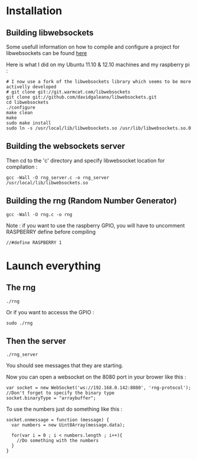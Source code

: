
# Installation

## Building libwebsockets

Some usefull information on how to compile and configure a project for libwebsockets can be found [here](http://martinsikora.com/libwebsockets-compiling-libraries-and-projects)

Here is what I did on my Ubuntu 11.10 & 12.10 machines and my raspberry pi :

    # I now use a fork of the libwebsockets library which seems to be more activelly developed
    # git clone git://git.warmcat.com/libwebsockets
    git clone git://github.com/davidgaleano/libwebsockets.git
    cd libwebsockets
    ./configure
    make clean
    make
    sudo make install
    sudo ln -s /usr/local/lib/libwebsockets.so /usr/lib/libwebsockets.so.0

## Building the websockets server

Then cd to the 'c' directory and specify libwebsocket location for compilation :

    gcc -Wall -O rng_server.c -o rng_server /usr/local/lib/libwebsockets.so

## Building the rng (Random Number Generator)

    gcc -Wall -O rng.c -o rng

Note : if you want to use the raspberry GPIO, you will have to uncomment RASPBERRY define before compiling

    //#define RASPBERRY 1


# Launch everything

## The rng
    ./rng

Or if you want to accesss the GPIO :

    sudo ./rng

## Then the server

    ./rng_server

You should see messages that they are starting.

Now you can open a websocket on the 8080 port in your brower like this :

    var socket = new WebSocket('ws://192.168.0.142:8080', 'rng-protocol');
    //Don't forget to specify the binary type
    socket.binaryType = "arraybuffer";

To use the numbers just do something like this :

    socket.onmessage = function (message) {
      var numbers = new Uint8Array(message.data);

      for(var i = 0 ; i < numbers.length ; i++){
        //Do something with the numbers
      }
    }